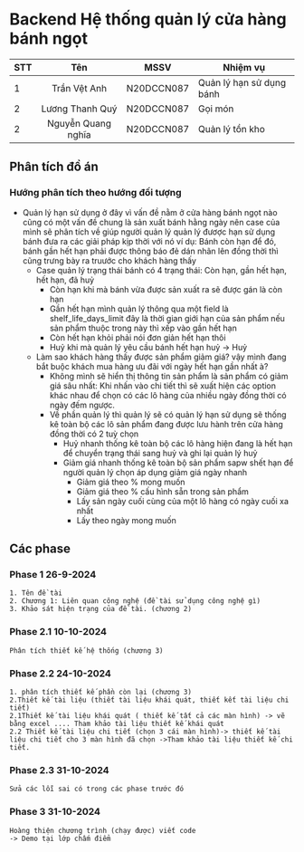 # Backend Hệ thống quản lý cửa hàng bánh ngọt

| STT |        Tên         |    MSSV     | Nhiệm vụ                 |
|:----|:------------------:|:-----------:|--------------------------|
| 1   |    Trần Vệt Anh    | N20DCCN087  | Quản lý hạn sử dụng bánh |
| 2   |  Lương Thanh Quý   | N20DCCN087  | Gọi món                  |
| 2   | Nguyễn Quang nghĩa | N20DCCN087  | Quản lý tồn kho          |

## Phân tích đồ án
### Hướng phân tích theo hướng đối tượng

- Quản lý hạn sử dụng ở đây vì vấn đề nằm ở cửa hàng bánh ngọt nào cũng có một vấn đề chung là sản xuất bánh hằng ngày nên case của mình sẽ phân tích về giúp người quản lý quản lý đươợc hạn sử dụng bánh đưa ra các giải pháp kịp thời với nó ví dụ: Bánh còn hạn để đó, bánh gần hết hạn phải được thông báo đẻ dán nhãn lên đồng thời thì cũng trưng bày ra truước cho khách hàng thấy
  - Case quản lý trạng thái bánh có 4 trạng thái: Còn hạn, gần hết hạn, hết hạn, đã huỷ
    - Còn hạn khi mà bánh vừa được sản xuất ra sẽ được gán là còn hạn
    - Gần hết hạn mình quản lý thông qua một field là shelf_life_days_limit đây là thời gian giới hạn của sản phẩm nếu sản phẩm thuộc trong này thì xếp vào gần hết hạn
    - Còn hết hạn khỏi phải nói đơn giản hết hạn thôi
    - Huỷ khi mà quản lý yêu cầu bánh hết hạn huỷ  -> Huỷ
  - Làm sao khách hàng thấy được sản phẩm giảm giá? vậy mình đang bắt buộc khách mua hàng ưu đãi với ngày hết hạn gần nhất à?
    - Không mình sẽ hiển thị thông tin sản phẩm là sản phẩm có giảm giá sâu nhất: Khi nhấn vào chi tiết thì sẽ xuất hiện các option khác nhau để chọn có các lô hàng của nhiều ngày đồng thời có ngày đếm ngược.
    - Về phần quản lý thì quản lý sẽ có quản lý hạn sử dụng sẽ thống kê toàn bộ các lô sản phẩm đang được lưu hành trên cửa hàng đồng thời có 2 tuỳ chọn
      - Huỷ nhanh thống kê toàn bộ các lô hàng hiện đang là hết hạn để chuyển trạng thái sang huỷ và ghi lại quản lý huỷ
      - Giảm giá nhanh thống kê toàn bộ sản phẩm sapw shết hạn để người quản lý chọn áp dụng giảm giá ngày nhanh
        - Giảm giá theo % mong muốn
        - Giảm giá theo % cấu hình sẵn trong sản phẩm
        - Lấy sản ngày cuối cùng của một lô hàng có ngày cuối xa nhất
        - Lấy theo ngày mong muốn

## Các phase
### Phase 1 26-9-2024
    1. Tên đề tài
    2. Chương 1: Liên quan công nghệ (đề tài sử dụng công nghệ gì)
    3. Khảo sát hiện trạng của đề tài. (chương 2)

### Phase 2.1 10-10-2024
    Phân tích thiết kế hệ thống (chương 3)

### Phase 2.2 24-10-2024

    1. phân tích thiết kế phần còn lại (chương 3)
    2.Thiết kế tài liệu (thiết tài liệu khái quát, thiết kết tài liệu chi tiết)
    2.1Thiết kế tài liệu khái quát ( thiết kế tất cả các màn hình) -> vẽ bằng excel .... Tham khảo tài liệu thiết kế khái quát
    2.2 Thiết kế tài liệu chi tiết (chọn 3 cái màn hình)-> thiết kế tài liệu chi tiết cho 3 màn hình đã chọn ->Tham khảo tài liệu thiết kế chi tiết.
### Phase 2.3 31-10-2024
    Sửa các lỗi sai có trong các phase trước đó

### Phase 3 31-10-2024
    Hoàng thiện chương trình (chạy được) viết code
    -> Demo tại lớp chấm điểm


